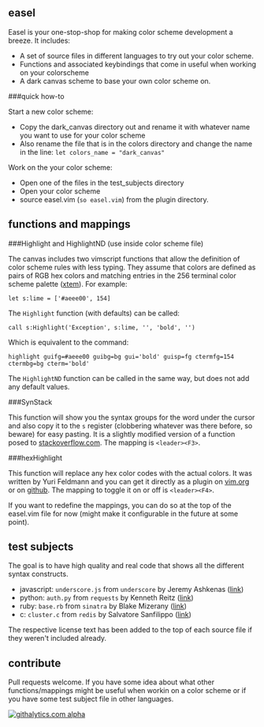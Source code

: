 easel
-----

Easel is your one-stop-shop for making color scheme development a breeze. It includes:

* A set of source files in different languages to try out your color scheme.
* Functions and associated keybindings that come in useful when working on your colorscheme
* A dark canvas scheme to base your own color scheme on.

###quick how-to

Start a new color scheme:

* Copy the dark_canvas directory out and rename it with whatever name you want to use for your color scheme
* Also rename the file that is in the colors directory and change the name in the line: `let colors_name
   = "dark_canvas"`

Work on the your color scheme:

* Open one of the files in the test_subjects directory
* Open your color scheme
* source easel.vim (`so easel.vim`) from the plugin directory.

functions and mappings
----------------------

###Highlight and HighlightND (use inside color scheme file)

The canvas includes two vimscript functions that allow the definition of color scheme rules with less typing. They
assume that colors are defined as pairs of RGB hex colors and matching entries in the 256 terminal color scheme
palette ([xtem](www.calmar.ws/vim/256-xterm-24bit-rgb-color-chart.html)). For example:

    let s:lime = ['#aeee00', 154]

The `Highlight` function (with defaults) can be called:

    call s:Highlight('Exception', s:lime, '', 'bold', '')

Which is equivalent to the command:

    highlight guifg=#aeee00 guibg=bg gui='bold' guisp=fg ctermfg=154 ctermbg=bg cterm='bold'

The `HighlightND` function can be called in the same way, but does not add any default values.

###SynStack

This function will show you the syntax groups for the word under the cursor and also copy it to the `s` register
(clobbering whatever was there before, so beware) for easy pasting. It is a slightly modified version of a function posed to
[stackoverflow.com](http://stackoverflow.com/questions/5820793/vim-get-content-of-syntax-element-under-cursor). The
mapping is `<leader><F3>`.

###hexHighlight

This function will replace any hex color codes with the actual colors. It was written by Yuri Feldmann and you can get
it directly as a plugin on [vim.org](http://www.vim.org/scripts/script.php?script_id=2937) or on
[github](https://github.com/vim-scripts/hexHighlight.vim). The mapping to toggle it on or off is `<leader><F4>`.

If you want to redefine the mappings, you can do so at the top of the easel.vim file for now (might make it configurable in the
future at some point).

test subjects
-------------

The goal is to have high quality and real code that shows all the different syntax constructs.

* javascript: `underscore.js` from `underscore` by Jeremy Ashkenas
  ([link](https://github.com/documentcloud/underscore))
* python: `auth.py` from `requests` by Kenneth Reitz ([link](https://github.com/kennethreitz/requests))
* ruby: `base.rb` from `sinatra` by Blake Mizerany ([link](https://github.com/sinatra/sinatra))
* c: `cluster.c` from `redis` by Salvatore Sanfilippo ([link](https://github.com/antirez/redis))

The respective license text has been added to the top of each source file if they weren't included already.

contribute
----------

Pull requests welcome. If you have some idea about what other functions/mappings might be useful when workin on a color
scheme or if you have some test subject file in other languages.

[![githalytics.com alpha](https://cruel-carlota.pagodabox.com/f0b269640a4a6ece70882a64ad79e823 "githalytics.com")](http://githalytics.com/nielsmadan/easel)
